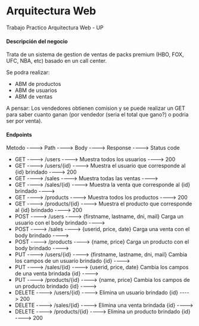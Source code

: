 # Arquitectura Web
Trabajo Practico Arquitectura Web - UP

#### Descripción del negocio
Trata de un sistema de gestion de ventas de packs premium (HBO, FOX, UFC, NBA, etc) basado en un call center. 

Se podra realizar:
- ABM de productos
- ABM de usuarios
- ABM de ventas

A pensar: Los vendedores obtienen comision y se puede realizar un GET para saber cuanto ganan (por vendedor (seria el total que gano?) o podria ser por venta).


#### Endpoints

  Metodo ---->     Path ---->     Body ---->     Response ---->     Status code
- GET ---->     /users          ---->                                       Muestra todos los usuarios ---->     200
- GET ---->     /users/{id}     ---->                                       Muestra el usuario que corresponde al {id} brindado ----> 200    
- GET ---->     /sales          ---->                                       Muestra todas las ventas ---->     
- GET ---->     /sales/{id}     ---->                                       Muestra la venta que corresponde al {id} brindado ---->     
- GET ---->     /products       ---->                                       Muestra todos los productos ---->     200
- GET ---->     /products/{id}  ---->                                       Muestra el producto que corresponde al {id} brindado ---->     200  
- POST ---->    /users          ---->   {firstname, lastname, dni, mail}    Carga un usuario con el body brindado ---->     
- POST ---->    /sales          ---->   {userid, price, date}               Carga una venta con el body brindado ---->     
- POST ---->    /products       ---->   {name, price}                       Carga un producto con el body brindado ---->     
- PUT ---->     /users/{id}     ---->   {firstname, lastname, dni, mail}    Cambia los campos de un usuario brindado {id} ---->     
- PUT ---->     /sales/{id}     ---->   {userid, price, date}               Cambia los campos de una venta brindada {id} ---->     
- PUT ---->     /products/{id}  ---->   {name, price}                       Cambia los campos de un producto brindado {id} ---->     
- DELETE ---->  /users/{id}     ---->                                       Elimina un usuario brindado {id} ---->     200
- DELETE ---->  /sales/{id}     ---->                                       Elimina una venta brindada {id}   ---->     
- DELETE ---->  /products/{id}  ---->                                       Elimina un producto brindado {id} ---->     200
